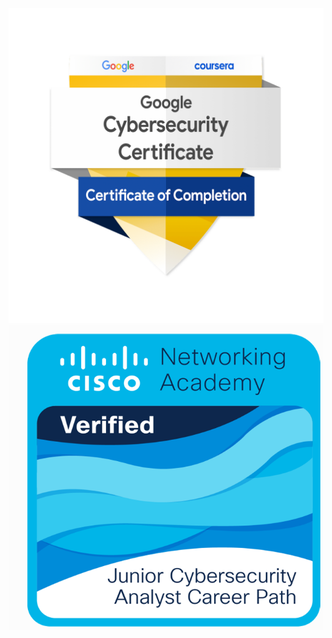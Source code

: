 ![Google Cybersecurity Certificate](https://github.com/guyleonchen/PNG-certs/blob/f24a65171e076010443138707ef8019803eafc47/Google-Cybersecurity-Certificate.png)
![Cisco Junior Cybersecurity Analyst](https://raw.githubusercontent.com/guyleonchen/PNG-certs/407cb49396938b88b4d2843d93a57efa474d5dc4/cisco%20anyl%20path.png)
